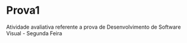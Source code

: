 # Prova1
Atividade avaliativa referente a prova de Desenvolvimento de Software Visual - Segunda Feira
